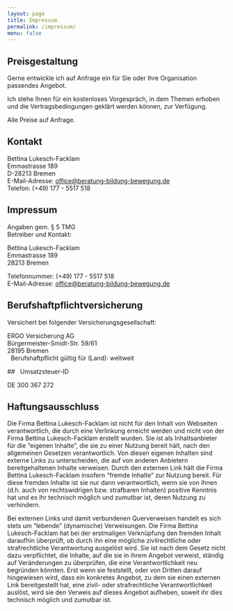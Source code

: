 ```yaml
---
layout: page
title: Impressum
permalink: /impressum/
menu: false
---
```


## Preisgestaltung

Gerne entwickle ich auf Anfrage ein für Sie oder Ihre Organisation passendes Angebot.

Ich stehe Ihnen für ein kostenloses Vorgespräch, in dem Themen erhoben und die Vertragsbedingungen geklärt werden können, zur Verfügung.

Alle Preise auf Anfrage.

## Kontakt

Bettina Lukesch-Facklam<br>
Emmastrasse 189<br>
D-28213 Bremen<br>
E-Mail-Adresse: <a href='mailto:office@beratung-bildung-bewegung.de'>office@beratung-bildung-bewegung.de</a><br>
Telefon: (+49) 177 - 5517 518

## Impressum

Angaben gem. § 5 TMG  <br>
Betreiber und Kontakt:

Bettina Lukesch-Facklam  <br>
Emmastrasse 189<br>
28213 Bremen  <br>

Telefonnummer: (+49) 177 - 5517 518<br>
E-Mail-Adresse: <a href='mailto:office@beratung-bildung-bewegung.de'>office@beratung-bildung-bewegung.de</a>

## Berufshaftpflichtversicherung

Versichert bei folgender Versicherungsgesellschaft:

ERGO Versicherung AG<br>
Bürgermeister-Smidt-Str. 59/61<br>
28195 Bremen<br/>
 
Berufshaftpflicht gültig für (Land): weltweit

##   Umsatzsteuer-ID

DE 300 367 272

## Haftungsausschluss


Die Firma Bettina Lukesch-Facklam ist nicht für den Inhalt von Webseiten verantwortlich, die durch eine Verlinkung erreicht werden und nicht von der Firma Bettina Lukesch-Facklam erstellt wurden. Sie ist als Inhaltsanbieter für die “eigenen Inhalte”, die sie zu einer Nutzung bereit hält, nach den allgemeinen Gesetzen verantwortlich. Von diesen eigenen Inhalten sind externe Links zu unterscheiden, die auf von anderen Anbietern bereitgehaltenen Inhalte verweisen. Durch den externen Link hält die Firma Bettina Lukesch-Facklam insofern “fremde Inhalte” zur Nutzung bereit. Für diese fremden Inhalte ist sie nur dann verantwortlich, wenn sie von ihnen (d.h. auch von rechtswidrigen bzw. strafbaren Inhalten) positive Kenntnis hat und es ihr technisch möglich und zumutbar ist, deren Nutzung zu verhindern.

Bei externen Links und damit verbundenen Querverweisen handelt es sich stets um “lebende” (dynamische) Verweisungen. Die Firma Bettina Lukesch-Facklam hat bei der erstmaligen Verknüpfung den fremden Inhalt daraufhin überprüft, ob durch ihn eine mögliche zivilrechtliche oder strafrechtliche Verantwortung ausgelöst wird. Sie ist nach dem Gesetz nicht dazu verpflichtet, die Inhalte, auf die sie in ihrem Angebot verweist, ständig auf Veränderungen zu überprüfen, die eine Verantwortlichkeit neu begründen könnten. Erst wenn sie feststellt, oder von Dritten darauf hingewiesen wird, dass ein konkretes Angebot, zu dem sie einen externen Link bereitgestellt hat, eine zivil- oder strafrechtliche Verantwortlichkeit auslöst, wird sie den Verweis auf dieses Angebot aufheben, soweit ihr dies technisch möglich und zumutbar ist.
